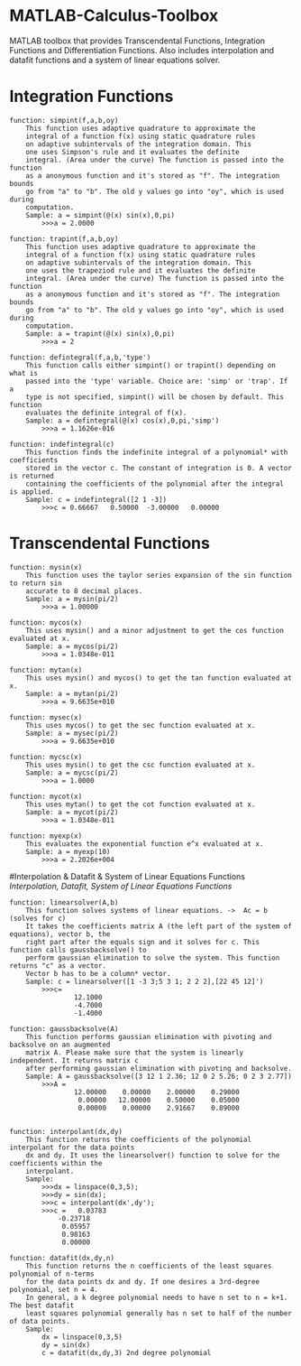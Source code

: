# MATLAB-Calculus-Toolbox
<p>
MATLAB toolbox that provides Transcendental Functions, Integration Functions and Differentiation Functions. Also includes interpolation and datafit functions and a system of linear equations solver.
</p>

# Integration Functions
	function: simpint(f,a,b,oy) 
		This function uses adaptive quadrature to approximate the
		integral of a function f(x) using static quadrature rules
		on adaptive subintervals of the integration domain. This 
		one uses Simpson's rule and it evaluates the definite 
		integral. (Area under the curve) The function is passed into the function
		as a anonymous function and it's stored as "f". The integration bounds
		go from "a" to "b". The old y values go into "oy", which is used during 
		computation. 
		Sample: a = simpint(@(x) sin(x),0,pi)
			>>>a = 2.0000

	function: trapint(f,a,b,oy) 
		This function uses adaptive quadrature to approximate the
		integral of a function f(x) using static quadrature rules
		on adaptive subintervals of the integration domain. This 
		one uses the trapeziod rule and it evaluates the definite 
		integral. (Area under the curve) The function is passed into the function
		as a anonymous function and it's stored as "f". The integration bounds
		go from "a" to "b". The old y values go into "oy", which is used during 
		computation. 
		Sample: a = trapint(@(x) sin(x),0,pi)
			>>>a = 2

	function: defintegral(f,a,b,'type')
		This function calls either simpint() or trapint() depending on what is
		passed into the 'type' variable. Choice are: 'simp' or 'trap'. If a 
		type is not specified, simpint() will be chosen by default. This function
		evaluates the definite integral of f(x).
		Sample: a = defintegral(@(x) cos(x),0,pi,'simp')
			>>>a = 1.1626e-016

	function: indefintegral(c)
		This function finds the indefinite integral of a polynomial* with coefficients
		stored in the vector c. The constant of integration is 0. A vector is returned
		containing the coefficients of the polynomial after the integral is applied.
		Sample: c = indefintegral([2 1 -3])
			>>>c = 0.66667   0.50000  -3.00000   0.00000

# Transcendental Functions
	function: mysin(x)
		This function uses the taylor series expansion of the sin function to return sin
		accurate to 8 decimal places.
		Sample: a = mysin(pi/2)
			>>>a = 1.00000

	function: mycos(x)
		This uses mysin() and a minor adjustment to get the cos function evaluated at x.
		Sample: a = mycos(pi/2)
			>>>a = 1.0348e-011

	function: mytan(x)
		This uses mysin() and mycos() to get the tan function evaluated at x.
		Sample: a = mytan(pi/2)
			>>>a = 9.6635e+010

	function: mysec(x)
		This uses mycos() to get the sec function evaluated at x.
		Sample: a = mysec(pi/2)
			>>>a = 9.6635e+010 

	function: mycsc(x)
		This uses mysin() to get the csc function evaluated at x.
		Sample: a = mycsc(pi/2)
			>>>a = 1.0000

	function: mycot(x)
		This uses mytan() to get the cot function evaluated at x.
		Sample: a = mycot(pi/2)
			>>>a = 1.0348e-011

	function: myexp(x)
		This evaluates the exponential function e^x evaluated at x.
		Sample: a = myexp(10)
			>>>a = 2.2026e+004

#Interpolation & Datafit & System of Linear Equations Functions
	*Interpolation, Datafit, System of Linear Equations Functions*

	function: linearsolver(A,b)
		This function solves systems of linear equations. ->  Ac = b   (solves for c)
		It takes the coefficients matrix A (the left part of the system of equations), vector b, the
		right part after the equals sign and it solves for c. This function calls gaussbacksolve() to
		perform gaussian elimination to solve the system. This function returns "c" as a vector.
		Vector b has to be a column* vector.
		Sample:	c = linearsolver([1 -3 3;5 3 1; 2 2 2],[22 45 12]')
			>>>c=
					12.1000
					-4.7000
					-1.4000
		
	function: gaussbacksolve(A)
		This function performs gaussian elimination with pivoting and backsolve on an augmented
		matrix A. Please make sure that the system is linearly independent. It returns matrix c
		after performing gaussian elimination with pivoting and backsolve. 
		Sample: A = gaussbacksolve([3 12 1 2.36; 12 0 2 5.26; 0 2 3 2.77])
			>>>A = 
					12.00000    0.00000    2.00000    0.29000
				 	 0.00000   12.00000    0.50000    0.05000
				 	 0.00000    0.00000    2.91667    0.89000


	function: interpolant(dx,dy)
		This function returns the coefficients of the polynomial interpolant for the data points
		dx and dy. It uses the linearsolver() function to solve for the coefficients within the
		interpolant. 
		Sample: 
			>>>dx = linspace(0,3,5);
			>>>dy = sin(dx);
			>>>c = interpolant(dx',dy');
		 	>>>c =   0.03783
				-0.23718				
				 0.05957			
				 0.98163
				 0.00000				
					
	function: datafit(dx,dy,n)
		This function returns the n coefficients of the least squares polynomial of n-terms
		for the data points dx and dy. If one desires a 3rd-degree polynomial, set n = 4.
		In general, a k degree polynomial needs to have n set to n = k+1. The best datafit
		least squares polynomial generally has n set to half of the number of data points. 
		Sample:
			dx = linspace(0,3,5)
			dy = sin(dx)
			c = datafit(dx,dy,3) 2nd degree polynomial


